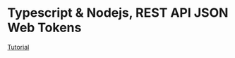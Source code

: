 # Typescript & Nodejs, REST API JSON Web Tokens
[Tutorial](https://www.youtube.com/watch?v=qVUr4YC6ZXA)
